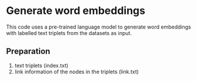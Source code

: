 # Generate word embeddings

This code uses a pre-trained language model to generate word embeddings with labelled text triplets from the datasets as input.

## Preparation

1. text triplets (index.txt)
2. link information of the nodes in the triplets (link.txt)

